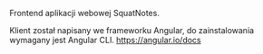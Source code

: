 Frontend aplikacji webowej SquatNotes. 

Klient został napisany we frameworku Angular, do zainstalowania wymagany jest Angular CLI.
https://angular.io/docs


